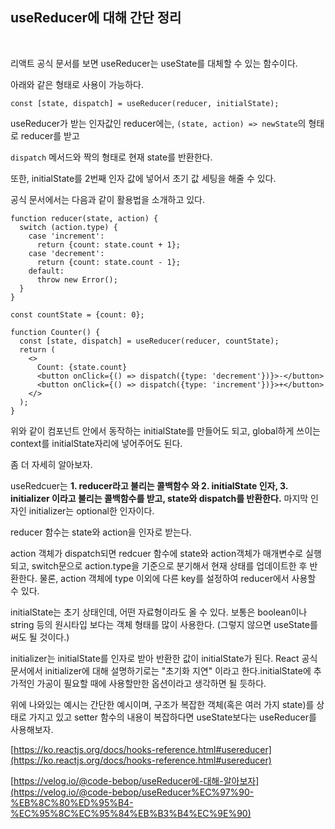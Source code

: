 ## useReducer에 대해 간단 정리
<br>

리액트 공식 문서를 보면 useReducer는 useState를  대체할 수 있는 함수이다. 

아래와 같은 형태로 사용이 가능하다.

`const [state, dispatch] = useReducer(reducer, initialState);`

useReducer가 받는 인자값인 reducer에는, `(state, action) => newState`의 형태로 reducer를 받고 

`dispatch` 메서드와 짝의 형태로 현재 state를 반환한다.

또한, initialState를 2번째 인자 값에 넣어서 초기 값 세팅을 해줄 수 있다.

공식 문서에서는 다음과 같이 활용법을 소개하고 있다.

```tsx
function reducer(state, action) {
  switch (action.type) {
    case 'increment':
      return {count: state.count + 1};
    case 'decrement':
      return {count: state.count - 1};
    default:
      throw new Error();
  }
}

const countState = {count: 0};

function Counter() {
  const [state, dispatch] = useReducer(reducer, countState);
  return (
    <>
      Count: {state.count}
      <button onClick={() => dispatch({type: 'decrement'})}>-</button>
      <button onClick={() => dispatch({type: 'increment'})}>+</button>
    </>
  );
}
```

위와 같이 컴포넌트 안에서 동작하는 initialState를 만들어도 되고, global하게 쓰이는 context를 initialState자리에 넣어주어도 된다.

좀 더 자세히 알아보자.

useRedcuer는 **1. reducer라고 불리는 콜백함수 와 2. initialState 인자, 3. initializer 이라고 불리는 콜백함수를 받고, state와 dispatch를 반환한다.** 마지막 인자인 initializer는 optional한 인자이다.

reducer 함수는 state와 action을 인자로 받는다. 

action 객체가 dispatch되면 redcuer 함수에 state와 action객체가 매개변수로 실행되고, switch문으로 action.type을 기준으로 분기해서 현재 상태를 업데이트한 후 반환한다.
물론, action 객체에 type 이외에 다른 key를 설정하여 reducer에서 사용할 수 있다.

initialState는 초기 상태인데, 어떤 자료형이라도 올 수 있다. 보통은 boolean이나 string 등의 원시타입 보다는 객체 형태를 많이 사용한다. (그렇지 않으면 useState를 써도 될 것이다.)

initializer는 initialState를 인자로 받아 반환한 값이 initialState가 된다. React 공식문서에서 initializer에 대해 설명하기로는 "초기화 지연" 이라고 한다.initialState에 추가적인 가공이 필요할 때에 사용할만한 옵션이라고 생각하면 될 듯하다.

위에 나와있는 예시는 간단한 예시이며, 구조가 복잡한 객체(혹은 여러 가지 state)를 상태로 가지고 있고 setter 함수의 내용이 복잡하다면 useState보다는 useReducer를 사용해보자.

[https://ko.reactjs.org/docs/hooks-reference.html#usereducer](https://ko.reactjs.org/docs/hooks-reference.html#usereducer)

[https://velog.io/@code-bebop/useReducer에-대해-알아보자](https://velog.io/@code-bebop/useReducer%EC%97%90-%EB%8C%80%ED%95%B4-%EC%95%8C%EC%95%84%EB%B3%B4%EC%9E%90)